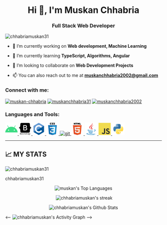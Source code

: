 
<!--
**chhabriamuskan31/chhabriamuskan31** is a ✨ _special_ ✨ repository because its `README.md` (this file) appears on your GitHub profile.

Here are some ideas to get you started:

- 🔭 I’m currently working on ...
- 🌱 I’m currently learning ...
- 👯 I’m looking to collaborate on ...
- 🤔 I’m looking for help with ...
- 💬 Ask me about ...
- 📫 How to reach me: ...
- 😄 Pronouns: ...
- ⚡ Fun fact: ...
-->
<h1 align="center">Hi 👋, I'm Muskan Chhabria</h1>
<h3 align="center">Full Stack Web Developer</h3>

<p align="left"> <img src="https://komarev.com/ghpvc/?username=chhabriamuskan31&label=Profile%20views&color=0e75b6&style=flat-square&label=PROFILE+VIEWS" alt="chhabriamuskan31" /> </p>

- 🔭 I’m currently working on **Web development, Machine Learning**

- 🌱 I’m currently learning **TypeScript, Algorithms, Angular**

- 👯 I’m looking to collaborate on **Web Development Projects**

- 📫 You can also reach out to me at **muskanchhabria2002@gmail.com**

<h3 align="left">Connect with me:</h3>
<p align="left">
<a href="https://www.linkedin.com/in/muskan-chhabria/" target="blank"><img align="center" src="https://raw.githubusercontent.com/rahuldkjain/github-profile-readme-generator/master/src/images/icons/Social/linked-in-alt.svg" target="_blank"alt="muskan-chhabria" height="30" width="40" /></a>
<a href="https://www.hackerrank.com/muskanchhabria31" target="blank"><img align="center" src="https://upload.wikimedia.org/wikipedia/commons/thumb/4/40/HackerRank_Icon-1000px.png/800px-HackerRank_Icon-1000px.png" alt="muskanchhabria31" height="30" width="40" /></a>
<a href="https://leetcode.com/muskanchhabria2002/" target="blank"><img align="center" src="https://user-images.githubusercontent.com/36547915/97088991-45da5d00-1652-11eb-900f-80d106540f4f.png" alt="muskanchhabria2002" height="30" width="40" /></a>
</p>


<h3 align="left">Languages and Tools:</h3>
<p align="left"> <a href="https://developer.android.com" target="_blank" rel="noreferrer"> <img src="https://raw.githubusercontent.com/github/explore/80688e429a7d4ef2fca1e82350fe8e3517d3494d/topics/android/android.png" alt="android" width="40" height="40"/> </a> <a href="https://getbootstrap.com" target="_blank" rel="noreferrer"> <img src="https://raw.githubusercontent.com/devicons/devicon/master/icons/bootstrap/bootstrap-plain-wordmark.svg" alt="bootstrap" width="40" height="40"/> </a> <a href="https://www.cprogramming.com/" target="_blank" rel="noreferrer"> <img src="https://raw.githubusercontent.com/devicons/devicon/master/icons/c/c-original.svg" alt="c" width="40" height="40"/> </a> <a href="https://www.w3schools.com/css/" target="_blank" rel="noreferrer"> <img src="https://raw.githubusercontent.com/devicons/devicon/master/icons/css3/css3-original-wordmark.svg" alt="css3" width="40" height="40"/> </a> <a href="https://git-scm.com/" target="_blank" rel="noreferrer"> <img src="https://www.vectorlogo.zone/logos/git-scm/git-scm-icon.svg" alt="git" width="40" height="40"/> </a> <a href="https://www.w3.org/html/" target="_blank" rel="noreferrer"> <img src="https://raw.githubusercontent.com/devicons/devicon/master/icons/html5/html5-original-wordmark.svg" alt="html5" width="40" height="40"/> </a> <a href="https://www.java.com" target="_blank" rel="noreferrer"> <img src="https://raw.githubusercontent.com/devicons/devicon/master/icons/java/java-original.svg" alt="java" width="40" height="40"/> </a> <a href="https://developer.mozilla.org/en-US/docs/Web/JavaScript" target="_blank" rel="noreferrer"> <img src="https://raw.githubusercontent.com/devicons/devicon/master/icons/javascript/javascript-original.svg" alt="javascript" width="40" height="40"/> </a> <a href="https://www.python.org" target="_blank" rel="noreferrer"> <img src="https://raw.githubusercontent.com/devicons/devicon/master/icons/python/python-original.svg" alt="python" width="40" height="40"/> </a> </p>


___________________________________________________________________________________________________________________________________________________________________

## 📈 MY STATS

<p align="left"> <img src="https://github-readme-stats.vercel.app/api?username=chhabriamuskan31&label=Profile%20views&color=0e75b6&style=flat-square&label=PROFILE+VIEWS" alt="chhabriamuskan31" /></p>
<p>chhabriamuskan31</p>

<p align="center"><img alt="muskan's Top Languages" src="https://github-readme-stats.vercel.app/api?username=chhabriamuskan31"/></p>

<p align="center">&nbsp;<img alt="chhabriamuskan's streak" src="https://github-readme-streak-stats.herokuapp.com/?user=chhabriamuskan31&theme=react&hide_border=true&stroke=0000&background=0D1117"/></p>

<p align="center"><img alt="chhabriamuskan's Github Stats" src="https://github-readme-stats.vercel.app/api?username=chhabriamuskan31&show_icons=true&count_private=true&theme=react&hide_border=true&bg_color=0D1117" /></p>

<-- <img alt="chhabriamuskan's Activity Graph" src="https://activity-graph.herokuapp.com/graph?username=chhabriamuskan31&bg_color=0D1117&color=5BCDEC&line=5BCDEC&point=FFFFFF&hide_border=true"/> -->
